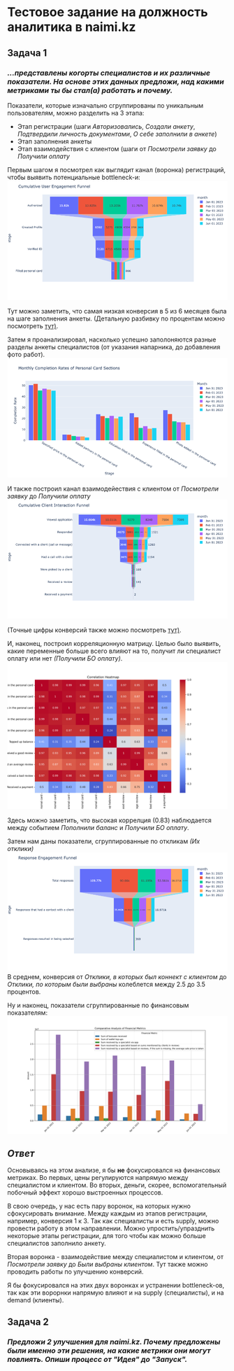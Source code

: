 # Тестовое задание на должность аналитика в naimi.kz
## Задача 1
### _...представлены когорты специалистов и их различные показатели. На основе этих данных предложи, над какими метриками ты бы стал(а) работать и почему._
Показатели, которые изначально сгруппированы по уникальным пользователям, можно разделить на 3 этапа:
  * Этап регистрации (шаги _Авторизовались_,	_Создали анкету_,	_Подтвердили личность документами_,	_О себе заполнили в анкете_)
  * Этап заполнения анкеты
  * Этап взаимодействия с клиентом (шаги от _Посмотрели заявку_ до _Получили оплату_

Первым шагом я посмотрел как выглядит канал (воронка) регистраций, чтобы выявить потенциальные bottleneck-и:
[![Этап регитсрации](https://github.com/alibek-git/naimi.kz/blob/main/media/user-engagement-funnel.png)](https://github.com/alibek-git/naimi.kz/blob/main/naimi.kz.ipynb)

Тут можно заметить, что самая низкая конверсия в 5 из 6 месяцев была на шаге заполнения анкеты. (Детальную разбивку по процентам можно посмотреть <a href="https://github.com/alibek-git/naimi.kz/blob/main/naimi.kz.ipynb" target="_blank">тут)</a>.

Затем я проанализировал, насколько успешно заполоняются разные разделы анкеты специалистов (от указания напарника, до добавления фото работ).
[![Этап заполнения анкеты](https://github.com/alibek-git/naimi.kz/blob/main/media/form-completion-rates.png)](https://github.com/alibek-git/naimi.kz/blob/main/naimi.kz.ipynb)

И также построил канал взаимодейествия с клиентом от _Посмотрели заявку_ до _Получили оплату_
[![Этапы взаимодействия с клиентом](https://github.com/alibek-git/naimi.kz/blob/main/media/client-interaction-funnel.png)](https://github.com/alibek-git/naimi.kz/blob/main/naimi.kz.ipynb)

(Точные цифры конверсий также можно посмотреть <a href="https://github.com/alibek-git/naimi.kz/blob/main/naimi.kz.ipynb" target="_blank">тут)</a>.

И, наконец, построил корреляционную матрицу. Целью было выявить, какие переменные больше всего влияют на то, получит ли специалист оплату или нет _(Получили БО оплату)_.
[![Корреляционная матрица](https://github.com/alibek-git/naimi.kz/blob/main/media/correlation_heatmap.png)](https://github.com/alibek-git/naimi.kz/blob/main/naimi.kz.ipynb)

Здесь можно заметить, что высокая коррелция (0.83) наблюдается между событием _Пополнили баланс_ и _Получили БО оплату_.

Затем нам даны показатели, сгруппированные по откликам _(Их отклики)_
[![Конверсия  откликов](https://github.com/alibek-git/naimi.kz/blob/main/media/response-engagement-funnel.png)](https://github.com/alibek-git/naimi.kz/blob/main/naimi.kz.ipynb)
В среднем, конверсия от _Отклики, в которых был коннект с клиентом_ до _Отклики, по которым были выбраны_ колеблется между 2.5 до 3.5 процентов.

Ну и наконец, показатели сгруппированные по финансовым показателям:
[![Деньги](https://github.com/alibek-git/naimi.kz/blob/main/media/financials.png)](https://github.com/alibek-git/naimi.kz/blob/main/naimi.kz.ipynb)

## _Ответ_
Основываясь на этом анализе, я бы __не__ фокусировался на финансовых метриках. Во первых, цены регулируются напрямую между специалистом и клиентом. Во вторых, деньги, скорее, вспомогательный побочный эффект хорошо выстроенных процессов.

В свою очередь, у нас есть пару воронок, на которых нужно сфокусировать внимание. Между каждым из этапов регистрации, например, конверсия 1 к 3. Так как специалисты и есть supply, можно провести работу в этом направлении. Можно упростить/упразднить некоторые этапы регистрации, для того чтобы как можно больше специалистов заполнило анкету.

Вторая воронка - взаимодействие между специалистом и клиентом, от _Посмотрели заявку_ до _Были выбраны клиентом_. Тут также можно проводить работы по улучшению конверсий.

 Я бы фокусировался на этих двух воронках и устранении bottleneck-ов, так как эти ворорнки напрямую влияют и на supply (специалисты), и на demand (клиенты).



## Задача 2
### _Предложи 2 улучшения для naimi.kz. Почему предложены были именно эти решения, на какие метрики они могут повлиять. Опиши процесс от "Идея" до "Запуск"._
